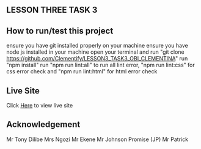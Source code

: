 
## LESSON THREE TASK 3
## How to run/test this project
ensure you have git installed properly on your machine
ensure you have node js installed in your machine
open your terminal and run "git clone <https://github.com/Clementify/LESSON3_TASK3_OBI_CLEMENTINA>"
run "npm install"
run "npm run lint:all" to run all lint error, "npm run lint:css" for css error check and "npm run lint:html" for html error check
## Live Site
Click [Here](https://clementify.github.io/LESSON3_TASK3_OBI_CLEMENTINA/) to view live site
## Acknowledgement
Mr Tony Dilibe
Mrs Ngozi
Mr Ekene
Mr Johnson Promise (JP)
Mr Patrick